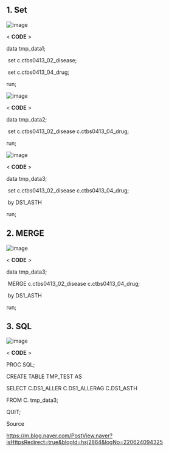  

## **1. Set**

![image](https://user-images.githubusercontent.com/78076248/125386100-ac68fc00-e3d6-11eb-8f76-cdb676efb109.png)

< **CODE** >

data tmp_data1;

​    set c.ctbs0413_02_disease;

​    set c.ctbs0413_04_drug;

run;
 
![image](https://user-images.githubusercontent.com/78076248/125386107-affc8300-e3d6-11eb-8b7f-c3381000370e.png)

< **CODE** >

data tmp_data2;

​    set c.ctbs0413_02_disease c.ctbs0413_04_drug;

run;

 

![image](https://user-images.githubusercontent.com/78076248/125386166-c7d40700-e3d6-11eb-8ef1-1882963d59f1.png)

< **CODE** >

data tmp_data3;

​    set c.ctbs0413_02_disease c.ctbs0413_04_drug;

​    by DS1_ASTH

run;


## **2. MERGE**

![image](https://user-images.githubusercontent.com/78076248/125386154-c276bc80-e3d6-11eb-955c-c7be88e8c9cc.png)

< **CODE** >

data tmp_data3;

​    MERGE c.ctbs0413_02_disease c.ctbs0413_04_drug;

​    by DS1_ASTH

run;


## **3. SQL**

![image](https://user-images.githubusercontent.com/78076248/125386182-d02c4200-e3d6-11eb-8a48-7d9ea2b50934.png)

< **CODE** >

PROC SQL;

CREATE TABLE TMP_TEST AS

SELECT C.DS1_ALLER C.DS1_ALLERAG C.DS1_ASTH

FROM C. tmp_data3;

QUIT;


Source

https://m.blog.naver.com/PostView.naver?isHttpsRedirect=true&blogId=hsj2864&logNo=220624094325
